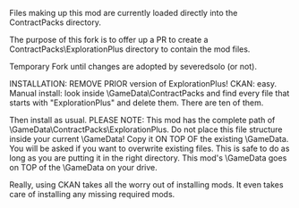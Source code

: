 Files making up this mod are currently loaded directly into the ContractPacks directory. 

The purpose of this fork is to offer up a PR to create a ContractPacks\ExplorationPlus directory to contain the mod files.

Temporary Fork until changes are adopted by severedsolo (or not).

INSTALLATION: REMOVE PRIOR version of ExplorationPlus!  CKAN: easy.  Manual install: look inside \GameData\ContractPacks and find every file that starts with "ExplorationPlus" and delete them.  There are ten of them.

Then install as usual.  PLEASE NOTE:  This mod has the complete path of \GameData\ContractPacks\ExplorationPlus.  Do not place this file structure inside your current \GameData!  Copy it ON TOP OF the existing \GameData.  You will be asked if you want to overwrite existing files.  This is safe to do as long as you are putting it in the right directory.  This mod's \GameData goes on TOP of the \GameData on your drive.

Really, using CKAN takes all the worry out of installing mods.  It even takes care of installing any missing required mods.
